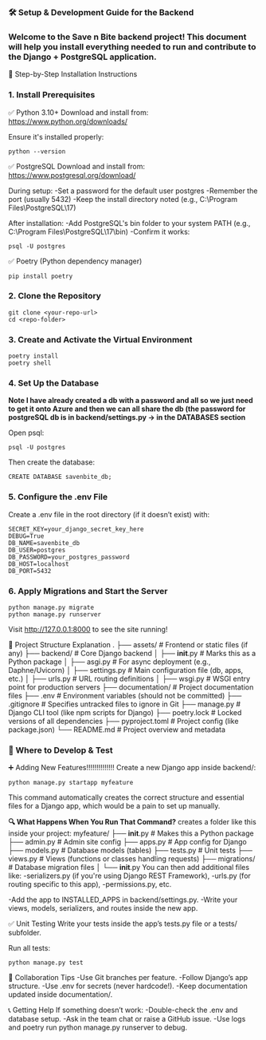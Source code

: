 ### 🛠 Setup & Development Guide for the Backend
### Welcome to the Save n Bite backend project! This document will help you install everything needed to run and contribute to the Django + PostgreSQL application.

🚀 Step-by-Step Installation Instructions
### 1. Install Prerequisites
✅ Python 3.10+
Download and install from: https://www.python.org/downloads/

Ensure it's installed properly:
```
python --version
```
✅ PostgreSQL
Download and install from: https://www.postgresql.org/download/

During setup:
-Set a password for the default user postgres
-Remember the port (usually 5432)
-Keep the install directory noted (e.g., C:\Program Files\PostgreSQL\17)

After installation:
-Add PostgreSQL's bin folder to your system PATH (e.g., C:\Program Files\PostgreSQL\17\bin)
-Confirm it works:
```
psql -U postgres
```
✅ Poetry (Python dependency manager)
```
pip install poetry
```
### 2. Clone the Repository
```
git clone <your-repo-url>
cd <repo-folder>
```
### 3. Create and Activate the Virtual Environment
```
poetry install
poetry shell
```
### 4. Set Up the Database
**Note I have already created a db with a password and all so we just need to get it onto Azure and then we can all share the db (the password for postgreSQL db is in backend/settings.py -> in the DATABASES section**

Open psql:
```
psql -U postgres
```
Then create the database:
```
CREATE DATABASE savenbite_db;
```
### 5. Configure the .env File
Create a .env file in the root directory (if it doesn’t exist) with:
```
SECRET_KEY=your_django_secret_key_here
DEBUG=True
DB_NAME=savenbite_db
DB_USER=postgres
DB_PASSWORD=your_postgres_password
DB_HOST=localhost
DB_PORT=5432
```
### 6. Apply Migrations and Start the Server
```
python manage.py migrate
python manage.py runserver
```
Visit http://127.0.0.1:8000 to see the site running!

📁 Project Structure Explanation
.
├── assets/               # Frontend or static files (if any)
├── backend/              # Core Django backend
│   ├── __init__.py       # Marks this as a Python package
│   ├── asgi.py           # For async deployment (e.g., Daphne/Uvicorn)
│   ├── settings.py       # Main configuration file (db, apps, etc.)
│   ├── urls.py           # URL routing definitions
│   ├── wsgi.py           # WSGI entry point for production servers
├── documentation/        # Project documentation files
├── .env                  # Environment variables (should not be committed)
├── .gitignore            # Specifies untracked files to ignore in Git
├── manage.py             # Django CLI tool (like npm scripts for Django)
├── poetry.lock           # Locked versions of all dependencies
├── pyproject.toml        # Project config (like package.json)
└── README.md             # Project overview and metadata

### 🧪 Where to Develop & Test

➕ Adding New Features!!!!!!!!!!!!!!
Create a new Django app inside backend/:
```
python manage.py startapp myfeature
```
This command automatically creates the correct structure and essential files for a Django app, which would be a pain to set up manually.

**🔍 What Happens When You Run That Command?**
creates a folder like this inside your project:
myfeature/
├── __init__.py          # Makes this a Python package
├── admin.py             # Admin site config
├── apps.py              # App config for Django
├── models.py            # Database models (tables)
├── tests.py             # Unit tests
├── views.py             # Views (functions or classes handling requests)
├── migrations/          # Database migration files
│   └── __init__.py
You can then add additional files like:
-serializers.py (if you're using Django REST Framework),
-urls.py (for routing specific to this app),
-permissions.py, etc.


-Add the app to INSTALLED_APPS in backend/settings.py.
-Write your views, models, serializers, and routes inside the new app.

✅ Unit Testing
Write your tests inside the app’s tests.py file or a tests/ subfolder.

Run all tests:
```
python manage.py test
```

👥 Collaboration Tips
-Use Git branches per feature.
-Follow Django’s app structure.
-Use .env for secrets (never hardcode!).
-Keep documentation updated inside documentation/.

📞 Getting Help
If something doesn’t work:
-Double-check the .env and database setup.
-Ask in the team chat or raise a GitHub issue.
-Use logs and poetry run python manage.py runserver to debug.
